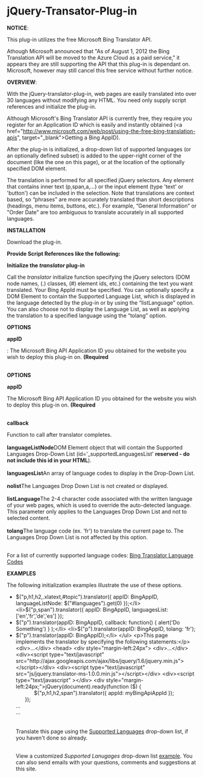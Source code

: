 jQuery-Transator-Plug-in
=========================

<b>NOTICE</b>:

This plug-in utilizes the free Microsoft Bing Translator API.

Athough Microsoft announced that "As of August 1, 2012 the Bing Translation API will be moved to the Azure Cloud as a paid service," it appears they are still supporting the API that this plug-in is dependant on. Microsoft, however may still cancel this free service without further notice. 

<b>OVERVIEW</b>:

With the jQuery-translator-plug-in, web pages are easily translated into over 30 languages without modifying any HTML. You need only supply script references and initialize the plug-in.

Although Microsoft's Bing Translator API is currently free, they require you register for an Application ID which is easily and instantly obtained (<a href="http://www.microsoft.com/web/post/using-the-free-bing-translation-apis", target="_blank">Getting a Bing AppID</a>).

After the plug-in is initialized, a drop-down list of supported languages (or an optionally defined subset) is added to the upper-right corner of the document (like the one on this page), or at the location of the optionally specified DOM element.

The translation is performed for all specified jQuery selectors. Any element that contains inner text (p,span,a,...) or the input element (type 'text' or 'button') can be included in the selection. Note that translations are context based, so “phrases” are more accurately translated than short descriptions (headings, menu items, buttons, etc.). For example, “General Information” or "Order Date” are too ambiguous to translate accurately in all supported languages.

<b>INSTALLATION</b>
<p>Download the plug-in.</p>
<p><b>Provide Script References like the following:</b></p>
    <script type="text/javascript" src="http://ajax.googleapis.com/ajax/libs/jquery/1.6/jquery.min.js"></script>
    <script type="text/javascript" src="js/jquery.translator-ms-1.0.0.min.js"></script>


<p><b>Initialize the <i>translator</i> plug-in</b></p>
<p>Call the <i>translator</i> initialize function specifying the jQuery selectors (DOM node names, (.) classes, (#) element ids, etc.) containing the text you want translated. Your Bing AppId must be specified. You can optionally specify a DOM Element to contain the Supported Language List, which is displayed in the language detected by the plug-in or by using the “listLanguage” option. You can also choose not to display the Language List, as well as applying the translation to a specified language using the “tolang” option.</p>

<p><b>OPTIONS</b></p>

<b>appID</b>
<p style="display:inline;">: The Microsoft Bing API Application ID you obtained for the website you wish to deploy this plug-in on. <b>(Required</b></p>
<br></br>


<p><b>OPTIONS</b></p>

<b>appID</b>
<p style="display:inline;">The Microsoft Bing API Application ID you obtained for the website you wish to deploy this plug-in on. <b>(Required</b></p>
<br></br>

<b>callback</b><p style="display:inline;">Function to call after translator completes.</p><br></br>
      <b>languageListNode</b><p style="display:inline;">DOM Element object that will contain the Supported Languages Drop-Down List (id='_supportedLanguagesList' <b>reserved - do not include this id in your HTML</b>).</p><br></br>
      <b>languagesList</b><p style="display:inline;">An array of language codes to display in the Drop-Down List.</p><br></br>
      <b>nolist</b><p style="display:inline;">The Languages Drop Down List is not created or displayed.</p><br></br>
      <b>listLanguage</b><p style="display:inline;">The 2-4 character code associated with the written language of your web pages, which is used to override the auto-detected language. This parameter only applies to the Languages Drop Down List and not to selected content. </p><br></br>
      <b>tolang</b><p style="display:inline;">The language code (ex. 'fr') to translate the current page to. The Languages Drop Down List is not affected by this option.</p><br></br>
      <p>For a list of currently supported language codes: <a href="http://msdn.microsoft.com/en-us/library/hh456380.aspx" target="_blank">Bing Translator Language Codes</a></p>

<b>EXAMPLES</b>
      <p> The following initialization examples illustrate the use of these options.</p>
        <ul>
        <li>$("p,h1,h2,.xlatext,#topic").translator({ appID: BingAppID, languageListNode: $("#languages").get(0) });</li>
        <li>$("p,span").translator({ appID: BingAppID, languagesList: ['en','fr','de','es'] });</li>
        <li>$("p").translator(appID: BingAppID, callback: function() { alert('Do Something') } );</li>
        <li>$("p").translator(appID: BingAppID, tolang: 'fr');</li>
        <li>$("p").translator(appID: BingAppID);</li>
        </ul>
      <p>This page implements the translator by specifying the following statements:</p>
      <div>...</div>
      <head>
      <div style="margin-left:24px">
        <div>...</div>
        <div><script type="text/javascript" src="http://ajax.googleapis.com/ajax/libs/jquery/1.6/jquery.min.js"></script></div>
        <div><script type="text/javascript" src="js/jquery.translator-ms-1.0.0.min.js"></script></div>
        <div><script type="text/javascript" ></div>
        <div style="margin-left:24px;">jQuery(document).ready(function ($) {</div>
        <div style="margin-left:48px;">  $("p,h1,h2,span").translator({ appId: myBingApiAppId });</div>
        <div style="margin-left:24px;">});</div>
        <div></script></div>
        <div>...</div>
      </div>
      </head>
      <div>...</div>
      <br></br>
      <span>Translate this page using the</span> <a href="javascript:$('#_supportedLanguagesList')[0].focus();">Supported Languages</a> <span>drop-down list, if you haven't done so already.</span><br></br>
      <p>View a customized <i>Supported Lanugages</i> drop-down list <a href="http://msaccess2web.com" target="_blank">example</a>. You can also send emails with your questions, comments and suggestions at this site.</p>
